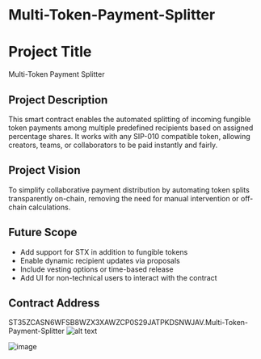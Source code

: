 # Multi-Token-Payment-Splitter
# Project Title
Multi-Token Payment Splitter

## Project Description
This smart contract enables the automated splitting of incoming fungible token payments among multiple predefined recipients based on assigned percentage shares. It works with any SIP-010 compatible token, allowing creators, teams, or collaborators to be paid instantly and fairly.

## Project Vision
To simplify collaborative payment distribution by automating token splits transparently on-chain, removing the need for manual intervention or off-chain calculations.

## Future Scope
- Add support for STX in addition to fungible tokens
- Enable dynamic recipient updates via proposals
- Include vesting options or time-based release
- Add UI for non-technical users to interact with the contract

## Contract Address
ST35ZCASN6WFSB8WZX3XAWZCP0S29JATPKDSNWJAV.Multi-Token-Payment-Splitter
![alt text](image.png)

![image](https://github.com/user-attachments/assets/a76426ed-e358-4e67-85c7-27fe98d2e0e6)
